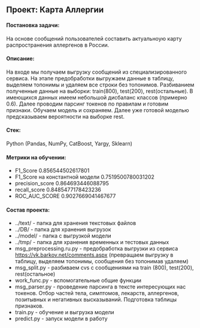 ## Проект: Карта Аллергии

#### Постановка задачи:

На основе сообщений пользователей составить актуальноую карту распространения аллергенов в России.

#### Описание:

На входе мы получаем выгрузку сообщений из специализированного сервиса. На этапе предобработки выгружаем данные в таблицу, выделяем топонимы и удаляем все строки без топонимов. Разбиванием полученные данные на выборки:  train(800), test(200), rest(остальные). В имеющихся данных имеем небольшой дисбаланс классов (примерно 0.6). Далее проводим парсинг токенов по правилам и готовим признаки. Обучаем модель и сохраняем. Далее уже готовой моделью предсказываем вероятности на выборке rest.

#### Стек:

Python (Pandas, NumPy, CatBoost, Yargy, Sklearn)

#### Метрики на обучении:

- F1_Score 0.856544502617801
- F1_Score на константной модели 0.7519500780031202
- precision_score 0.864693446088795
- recall_score 0.8485477178423236
- ROC_AUC_SCORE 0.9027669041467677

#### Состав проекта:

- ../text/ - папка для хранения текстовых файлов
- ../DB/ - папка для хранения выгрузок
- ../model/ - папка с выгрузкой модели
- ../tmp/ - папка для хранения временных и тестовых данных
- msg_preprocessing.ru.py - предобработка выгрузки из сервиса https://vk.barkov.net/comments.aspx (превращаем выгрузку в таблицу, выделяем топонимы, сообщения без топонимав удаляем)
- msg_split.py - разбиваем cvs с сообщениями на train (800), test(200), rest(остальное)
- work_func.py - вспомогательные общие функции
- msg_parser.py - проведение парсинга в тексте интересующих нас токенов. Отбор частей тела, симптомов, лекарств, аллергенов, позитывных и негативных высказываний. Подготовка таблицы признаков.
- train.py - обучение и выгрузка модели
- predict.py - запуск модели в работу


